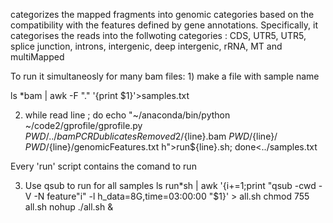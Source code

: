 categorizes the mapped fragments into genomic categories based on the compatibility with the features defined by gene annotations. Specifically, it categorises the reads into the follwoting categories : CDS, UTR5, UTR5, splice junction, introns, intergenic, deep intergenic, rRNA, MT and multiMapped

To run it simultaneosly for many bam files: 1) make a file with sample name

ls *bam | awk -F "." '{print $1}'>samples.txt

2) while read line ; do echo "~/anaconda/bin/python ~/code2/gprofile/gprofile.py $PWD/../bamPCRDublicatesRemoved2/${line}.bam $PWD/${line}/ $PWD/${line}/genomicFeatures.txt h">run${line}.sh; done<../samples.txt

Every 'run' script contains the comand to run

3) Use qsub to run for all samples ls run*sh | awk '{i+=1;print "qsub -cwd -V -N feature"i" -l h_data=8G,time=03:00:00 "$1}' > all.sh chmod 755 all.sh nohup ./all.sh &
